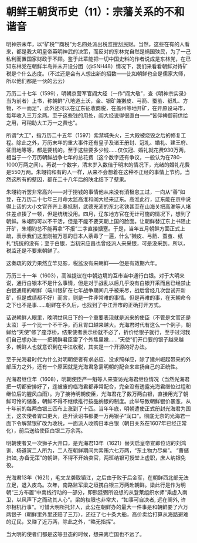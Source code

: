 <h1>朝鲜王朝货币史（11）：宗藩关系的不和谐音</h1>

明神宗末年，以“矿税”“商税”为名四处派出税监搜刮民财。当然，这些在有的人看来，都是我大明皇帝英明神武的决策，而反对的东林党自然是祸国殃民，为了一己私利而置国家财政于不顾。鉴于此辈能把一切中国史料的作者说成是东林党，在已知东林党在朝鲜半岛并未开设分团（@SNH48）情况下，我们来看看朝鲜对待矿税是个什么态度。（不过还是会有人想出新的招数——比如朝鲜也全是儒家大师，所以他们都是一伙的云云）

万历二十七年（1599），明朝京营军官阎大经（一作“阎大敬”，查《明神宗实录》当为前者）上书，称朝鲜“八地道土沃，金、银矿兼獭皮、弓箭、蚕茧、纸札、方物，不一而足”，此外还可以在辽东征收商税，在盖州等地开矿，在开原设马市，每年收入三万余两。至于这些钱的用处，阎大经说得很直白——“皆仰裨御前供给之用，可稍助大工万一之费也”。

所谓“大工”，指万历二十五年（1597）紫禁城失火，三大殿被烧毁之后的修复工程。除此之外，万历末年的重大事件还有皇子及诸王册封、冠礼、婚礼、建王府、征田地等等，都是要钱的。至于这些要多少钱……仅仅冠、婚礼就花费930万两，相当于一个万历朝鲜战争七年的总花费（这个数字还有争议，一般认为在780-1000万两之间）。再说一个数字，清末岁入数倍于明末的情况下，光绪的婚礼花费是550万两。朱翊钧和有的人一样，从来不会想着在这种不正经的事情上节约。当然这所有的孽因，都在二十八年后的陕北结下了孽果。

朱翊钧听罢非常高兴——对于捞钱的事情他从来没有消极怠工过，一向从“善”如登，在万历二十七年三月命太监高淮和阎大经来辽东。高淮此行，辽东能在京中说得上话的大小文官齐齐上奏抵制，武德充沛的东北老铁甚至在山海关把高淮等人堵住差点揍了一顿，但是统统没用。四月，辽东地方官在无计可施的情况下，想到了朝鲜。朱翊钧可以不干活，但是不能不要天朝上国的脸面。让朝鲜替辽东上书阻止开矿，朱翊钧总不能再拿“不报”二字直接搪塞。于是，当年五月朝鲜方面正式上疏，表示我们这里刚被万恶的日本人荼毒了一遍，什么“獭皮、弓箭、蚕茧、纸札”统统的没有；至于白银，当初宋应昌也曾经派人来采银，可是没采到。所以，税监还是不要来朝鲜了。

这奏疏的效力果然立竿见影，税监没有来朝鲜——但是有效期六年。

万历三十一年（1603），高淮提议在中朝边境的互市当中通行白银。对于大明来说，通行白银本不是什么事情，但是对于战乱以后几乎没有白银开采而且已经禁止白银通用的朝鲜（端川银矿在七年战争期间几乎被采尽，战后曾经几次尝试开新矿，但是成绩都不好）而言，则是一件非常难的事情。但是再难的事，在天朝命令之下也不是事……朝鲜在不久后，也找到了中江开市的正确打开方式。

话说朝鲜人眼里，晚明世风日下的一个重要表现就是派来的使臣（不管是文官还是太监）手一个比一个不干净，而且胃口越来越大。光海君时代有这么一个例子，朝鲜给“天使”修了座浮桥，结果使者表示桥就不必了，折价给银子就行，至于过河我们自己想办法——把朝鲜君臣雷了个外焦里嫩……“天使”们开口要的银子越来越多，朝鲜人也就意识到在中江收税，其实是一个开源的好办法。

至于光海君时代为什么对明朝使者有求必应、没求照样应，除了建州崛起带来的外部压力之外，还有一个原因就是光海君急需明朝的配合来宣扬自己的正统性。

光海君继位年（1608），明朝使臣严一魁等人来查访光海君继位情况（当然光海君把一切都安排好了，连被废的临海君都非常配合，完全没有透露光海君继位过程和继位后的腥风血雨）。为了接待明朝使臣，光海君花了数万两白银，直接用光了朝鲜可怜的储备，朝鲜不得不继续推行按品纳银的制度。此举导致朝鲜银价暴涨，从十年前的每两白银三匹布上涨到了十匹。当年年底，明朝遣使正式册封光海君为国王，这次使者胃口更大，连开读诏书都要一万两银子“润口”。彻底无奈的光海君一面下令解禁银矿改为收税，一面派人收购日本白银（朝日关系在1607年已经正常化），前后送给使臣白银二万余两。

明朝使者又一次狮子大开口，是光海君13年（1621）替天启皇帝宣即位诏的刘鸿训、杨道寅二人所为，二人在朝鲜期间共索贿六七万两，“东土物力尽矣”。 “曹储扫如, 办备无策”的朝鲜，不得不开始卖官，两班纳银可授堂上虚职，庶人纳银免役。

光海君13年（1621），毛文龙袭取镇江，之后由于败于后金军，在朝鲜西北部无法立足，退入皮岛。次年，南路监军梁之垣携白银三万两赴朝鲜。梁此行是作为明朝“三方布置”中南线行动的一部分，即熊廷弼所设想的从登莱组织水师“乘虚入南卫，以风声下之而动其人心”。梁的权限也非常大，“如事可自决者, 远在阃外, 许尔相机行事”。可惜大明所托非人，此公在朝鲜办的最大一件事是和朝鲜要了六万两银子（朝鲜里外里还赔了三万），还征了七十条大船，高价卖给打算从海路避难的辽民，又赚了近万两，除此之外，“略无指挥”。

当大明的使者们都是这等丑态的时候，想来离亡国也不远了。
